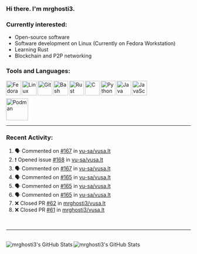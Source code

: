 ### Hi there. I'm mrghosti3.

### Currently interested:

- Open-source software
- Software development on Linux (Currently on Fedora Workstation)
- Learning Rust
- Blockchain and P2P networking

### Tools and Languages:

<img align="left" width="40px" alt="Fedora Workstation" src="https://cdn.jsdelivr.net/gh/devicons/devicon/icons/fedora/fedora-original.svg" />
<img align="left" width="40px" alt="Linux" src="https://cdn.jsdelivr.net/gh/devicons/devicon/icons/linux/linux-original.svg" />
<img align="left" width="40px" alt="Git" src="https://cdn.jsdelivr.net/gh/devicons/devicon/icons/git/git-original.svg" />
<img align="left" width="40px" alt="Bash" src="https://cdn.jsdelivr.net/gh/devicons/devicon/icons/bash/bash-original.svg" />
<img align="left" width="40px" alt="Rust" src="https://cdn.jsdelivr.net/gh/devicons/devicon/icons/rust/rust-plain.svg" />
<img align="left" width="40px" alt="C" src="https://cdn.jsdelivr.net/gh/devicons/devicon/icons/c/c-original.svg" />
<img align="left" width="40px" alt="Python" src="https://cdn.jsdelivr.net/gh/devicons/devicon/icons/python/python-original.svg" />
<img align="left" width="40px" alt="Java" src="https://cdn.jsdelivr.net/gh/devicons/devicon/icons/java/java-original-wordmark.svg" />
<img align="left" width="40px" alt="JavaScript" src="https://cdn.jsdelivr.net/gh/devicons/devicon/icons/javascript/javascript-original.svg" />

<br><br>

<img width="60px" alt="Podman" src="https://cdn.jsdelivr.net/gh/devicons/devicon/icons/podman/podman-original.svg" />

---

### Recent Activity:

<!--START_SECTION:activity-->
1. 🗣 Commented on [#167](https://github.com/vu-sa/vusa.lt/issues/167) in [vu-sa/vusa.lt](https://github.com/vu-sa/vusa.lt)
2. ❗️ Opened issue [#168](https://github.com/vu-sa/vusa.lt/issues/168) in [vu-sa/vusa.lt](https://github.com/vu-sa/vusa.lt)
3. 🗣 Commented on [#167](https://github.com/vu-sa/vusa.lt/issues/167) in [vu-sa/vusa.lt](https://github.com/vu-sa/vusa.lt)
4. 🗣 Commented on [#165](https://github.com/vu-sa/vusa.lt/issues/165) in [vu-sa/vusa.lt](https://github.com/vu-sa/vusa.lt)
5. 🗣 Commented on [#165](https://github.com/vu-sa/vusa.lt/issues/165) in [vu-sa/vusa.lt](https://github.com/vu-sa/vusa.lt)
6. 🗣 Commented on [#165](https://github.com/vu-sa/vusa.lt/issues/165) in [vu-sa/vusa.lt](https://github.com/vu-sa/vusa.lt)
7. ❌ Closed PR [#62](https://github.com/mrghosti3/vusa.lt/pull/62) in [mrghosti3/vusa.lt](https://github.com/mrghosti3/vusa.lt)
8. ❌ Closed PR [#61](https://github.com/mrghosti3/vusa.lt/pull/61) in [mrghosti3/vusa.lt](https://github.com/mrghosti3/vusa.lt)
<!--END_SECTION:activity-->

<br />

---

<br />

<img align="left" alt="mrghosti3's GitHub Stats" src="https://github-readme-stats.vercel.app/api?username=mrghosti3&theme=radical&show_icons=true&hide_border=true" />
<img align="left" alt="mrghosti3's GitHub Stats" src="https://github-readme-stats.vercel.app/api/top-langs/?username=mrghosti3&theme=radical&hide_border=true&layout=compact" />
